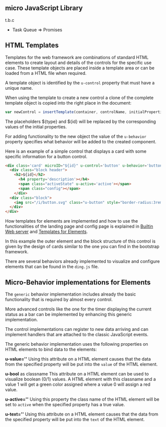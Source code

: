 ## micro JavaScript Library


t.b.c



* Task Queue => Promises

## HTML Templates

Templates for the web framework are combinations of standard HTML elements to create layout and details of the controls for the specific use case. These template objects are placed inside a template area or can be loaded from a HTML file when required.

A template object is identified by the `u-control` property that must have a unique name.

When using the template to create a new control a clone of the complete template object is copied into the right place in the document:

```javascript
var newControl = insertTemplate(container, controlName, initialProperties)
```

The placeholders ${type} and ${id} will be replaced by the corresponding values of the initial properties.

For adding functionality to the new object the value of the `u-behavior` property specifies what behavior will be added to the created component.

Here is an example of a simple control that displays a card with some specific information for a button control.

```HTML
<div class='card' microID="${id}" u-control='button' u-behavior='button'>
  <div class="block header">
    <h2>${id}</h2>
      <h4 property='description'></h4>
      <span class="activeState" u-active='active'></span>
      <span class="config"></span>
    </div>
  <div class="block">
    <img src="/i/button.svg" class="u-button" style="border-radius:3rem;float:left;height:5rem;margin-right:1rem" >
  </div>
</div>
```

How templates for elements are implemented and how to use the functionalities of the landing page and config page
is explained in [Builtin Web server](/concepts/paper04.md)   and [Templates for Elements](elementcards.md).


In this example the outer element and the block structure of this control is given by the design of cards similar to the one you can find in the bootstrap framework.

There are several behaviors already implemented to visualize and configure elements that can be found in the `ding.js` file.


## Micro-Behavior implementations for Elements

The `generic` behavior implementation includes already the basic functionality that is required by almost every control.

More advanced controls like the one for the timer displaying the current status as a bar can be implemented by enhancing this generic implementation.

The control implementations can register to new data arriving and can implement handlers that are attached to the classic JavaScript events.

The generic behavior implementation uses the following properties on HTML elements to bind data to the elements:

**u-value='<propertyname>'** Using this attribute on a HTML element causes that the data from the specified property will be put into the `value` of the HTML element.

**u-bool** as classname
This attribute on a HTML element can be used to visualize boolean (0/1) values.
A HTML element with this classname and a value 1 will get a green color assigned where a value 0 will assign a red value.

**u-active='<propertyname>'** Using this property the class name of the HTML element will be set to `active` when the specified property has a true value.

**u-text='<propertyname>'** Using this attribute on a HTML element causes that the data from the specified property will be put into the `text` of the HTML element.

<!-- * once buttons -->

<!-- * function binding -->

<!-- * data binding -->
